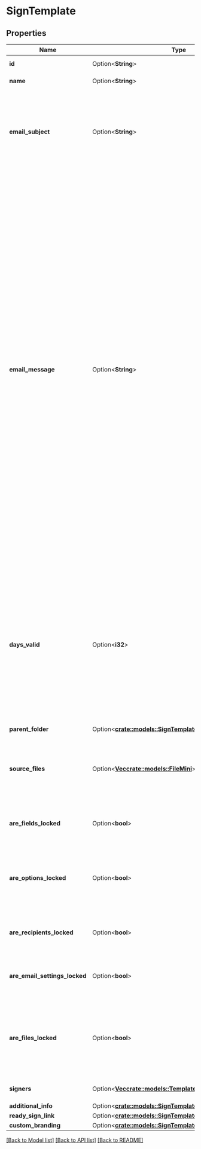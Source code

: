 # SignTemplate

## Properties

Name | Type | Description | Notes
------------ | ------------- | ------------- | -------------
**id** | Option<**String**> | Template identifier. | [optional]
**name** | Option<**String**> | The name of the template. | [optional]
**email_subject** | Option<**String**> | Subject of signature request email. This is cleaned by sign request. If this field is not passed, a default subject will be used. | [optional]
**email_message** | Option<**String**> | Message to include in signature request email. The field is cleaned through sanitization of specific characters. However, some html tags are allowed. Links included in the message are also converted to hyperlinks in the email. The message may contain the following html tags including `a`, `abbr`, `acronym`, `b`, `blockquote`, `code`, `em`, `i`, `ul`, `li`, `ol`, and `strong`. Be aware that when the text to html ratio is too high, the email may end up in spam filters. Custom styles on these tags are not allowed. If this field is not passed, a default message will be used. | [optional]
**days_valid** | Option<**i32**> | Set the number of days after which the created signature request will automatically expire if not completed. By default, we do not apply any expiration date on signature requests, and the signature request does not expire. | [optional]
**parent_folder** | Option<[**crate::models::SignTemplateAllOfParentFolder**](SignTemplate_allOf_parent_folder.md)> |  | [optional]
**source_files** | Option<[**Vec<crate::models::FileMini>**](File--Mini.md)> | List of files to create a signing document from. Only the ID and type fields are required for each file. | [optional]
**are_fields_locked** | Option<**bool**> | Indicates if the template input fields are editable or not. | [optional]
**are_options_locked** | Option<**bool**> | Indicates if the template document options are editable or not, for example renaming the document. | [optional]
**are_recipients_locked** | Option<**bool**> | Indicates if the template signers are editable or not. | [optional]
**are_email_settings_locked** | Option<**bool**> | Indicates if the template email settings are editable or not. | [optional]
**are_files_locked** | Option<**bool**> | Indicates if the template files are editable or not. This includes deleting or renaming template files. | [optional]
**signers** | Option<[**Vec<crate::models::TemplateSigner>**](TemplateSigner.md)> | Array of signers for the template. | [optional]
**additional_info** | Option<[**crate::models::SignTemplateAllOfAdditionalInfo**](SignTemplate_allOf_additional_info.md)> |  | [optional]
**ready_sign_link** | Option<[**crate::models::SignTemplateAllOfReadySignLink**](SignTemplate_allOf_ready_sign_link.md)> |  | [optional]
**custom_branding** | Option<[**crate::models::SignTemplateAllOfCustomBranding**](SignTemplate_allOf_custom_branding.md)> |  | [optional]

[[Back to Model list]](../README.md#documentation-for-models) [[Back to API list]](../README.md#documentation-for-api-endpoints) [[Back to README]](../README.md)


